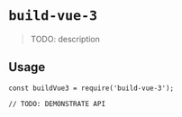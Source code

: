 # `build-vue-3`

> TODO: description

## Usage

```
const buildVue3 = require('build-vue-3');

// TODO: DEMONSTRATE API
```
